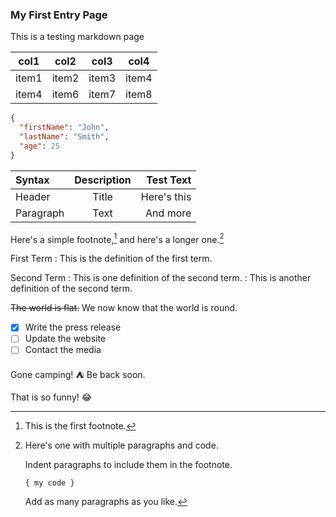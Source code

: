 ### My First Entry Page

This is a testing markdown page

| col1    | col2    | col3    | col4    |
| -------- | -------- | -------- | -------- |
| item1 | item2 | item3 | item4 |
| item4 | item6 | item7 | item8 |

```json
{
  "firstName": "John",
  "lastName": "Smith",
  "age": 25
}
```

| Syntax      | Description | Test Text     |
| :---        |    :----:   |          ---: |
| Header      | Title       | Here's this   |
| Paragraph   | Text        | And more      |

Here's a simple footnote,[^1] and here's a longer one.[^bignote]

[^1]: This is the first footnote.

[^bignote]: Here's one with multiple paragraphs and code.

    Indent paragraphs to include them in the footnote.

    `{ my code }`

    Add as many paragraphs as you like.

First Term
: This is the definition of the first term.

Second Term
: This is one definition of the second term.
: This is another definition of the second term.

~~The world is flat.~~ We now know that the world is round.

- [x] Write the press release
- [ ] Update the website
- [ ] Contact the media

Gone camping! :tent: Be back soon.

That is so funny! :joy:
